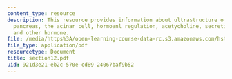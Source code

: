 ```yaml
---
content_type: resource
description: This resource provides information about ultrastructure of the exocrine
  pancreas, the acinar cell, hormoanl regulation, acetycholine, secretin, somatostatin,
  and other hormone.
file: /media/https%3A/open-learning-course-data-rc.s3.amazonaws.com/hst-121-gastroenterology-fall-2005/921d3e21eb2c570ecd8924067baf9b52_section12.pdf
file_type: application/pdf
resourcetype: Document
title: section12.pdf
uid: 921d3e21-eb2c-570e-cd89-24067baf9b52
---
```

